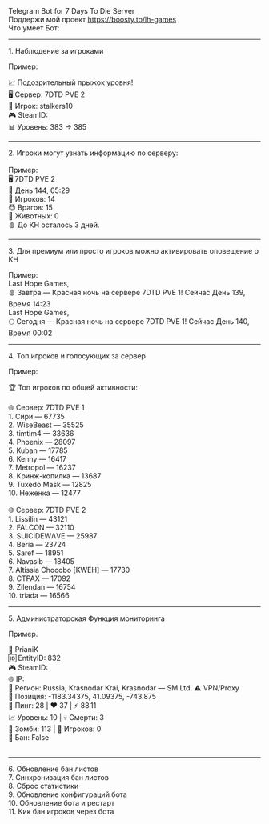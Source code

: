 <div>Telegram Bot for 7 Days To Die Server</div>
<div>Поддержи мой проект <a href="https://boosty.to/lh-games">https://boosty.to/lh-games</a></div>
<div>Что умеет Бот:</div>
<div>
	<hr>
	<p>1. Наблюдение за игроками</p>
	<p>Пример:</p>
	<div>📈 Подозрительный прыжок уровня!</div>
	<div>🖥️ Сервер: 7DTD PVE 2</div>
	<div>👤 Игрок: stalkers10</div>
	<div>🎮 SteamID:&nbsp;</div>
	<div>📊 Уровень: 383 &rarr; 385</div>
	<div>
		<hr>2. Игроки могут узнать информацию по серверу:<br>
		&nbsp;</div>
	<div>Пример:<br>
		<div>🖥️ 7DTD PVE 2</div>
		<div>📅 День 144, 05:29</div>
		<div>👥 Игроков: 14</div>
		<div>😈 Врагов: 15</div>
		<div>🐾 Животных: 0</div>
		<div>🩸 До КН осталось 3 дней.</div>
		<div>
			<hr>
			<p>3. Для премиум или просто игроков можно активировать оповещение о КН</p>
			<div>Пример:</div>
			<div>Last Hope Games,&nbsp;</div>
			<div>🩸 Завтра &mdash; Красная ночь на сервере 7DTD PVE 1! Сейчас День 139, Время 14:23</div>
			<div>Last Hope Games,</div>
			<div>🌕 Сегодня &mdash; Красная ночь на сервере 7DTD PVE 1! Сейчас День 140, Время 00:02</div>
			<div>
				<hr>
				<p>4. Топ игроков и голосующих за сервер</p>
				<p>Пример:</p>
				<div>🏆 Топ игроков по общей активности:</div>
				<div>&nbsp;</div>
				<div>🌐 Сервер: 7DTD PVE 1</div>
				<div>1. Сири &mdash; 67735</div>
				<div>2. WiseBeast &mdash; 35525</div>
				<div>3. timtim4 &mdash; 33636</div>
				<div>4. Phoenix &mdash; 28097</div>
				<div>5. Kuban &mdash; 17785</div>
				<div>6. Kenny &mdash; 16417</div>
				<div>7. Metropol &mdash; 16237</div>
				<div>8. Кринж-копилка &mdash; 13687</div>
				<div>9. Tuxedo Mask &mdash; 12825</div>
				<div>10. Неженка &mdash; 12477</div>
				<div>&nbsp;</div>
				<div>🌐 Сервер: 7DTD PVE 2</div>
				<div>1. Lissilin &mdash; 43121</div>
				<div>2. FALCON &mdash; 32110</div>
				<div>3. SUICIDEW&Lambda;VЕ &mdash; 25987</div>
				<div>4. Beria &mdash; 23724</div>
				<div>5. Saref &mdash; 18951</div>
				<div>6. Navasib &mdash; 18405</div>
				<div>7. Altissia Chocobo [KWEH] &mdash; 17730</div>
				<div>8. CTPAX &mdash; 17092</div>
				<div>9. Zilendan &mdash; 16754</div>
				<div>10. triada &mdash; 16566</div>
			</div>
		</div>
	</div>
</div>
<hr>
<p>5. Администраторская Функция мониторинга</p>
<p>Пример.</p>
<div>👤 PrianiK</div>
<div>🆔 EntityID: 832</div>
<div>🎮 SteamID:&nbsp;</div>
<div>🌐 IP:&nbsp;</div>
<div>📌 Регион: Russia, Krasnodar Krai, Krasnodar &mdash; SM Ltd. ⚠️ VPN/Proxy</div>
<div>📍 Позиция: -1183.34375, 41.09375, -743.875</div>
<div>📶 Пинг: 28 | ❤️ 37 | ⚡️ 88.11</div>
<div>📈 Уровень: 10 | 💀 Смерти: 3</div>
<div>🧟 Зомби: 113 | 👥 Игроков: 0</div>
<div>🚫 Бан: False</div>
<div>&nbsp;</div>
<div>
	<hr>
	<div>6. Обновление бан листов</div>
	<div>7. Синхронизация бан листов</div>
	<div>8. Сброс статистики</div>
	<div>9. Обновление конфигураций бота</div>
	<div>10. Обновление бота и рестарт</div>
	<div>11. Кик бан игроков через бота</div>
	<div>&nbsp;</div>
	<div>&nbsp;</div>
</div>
<p>&nbsp;</p>
